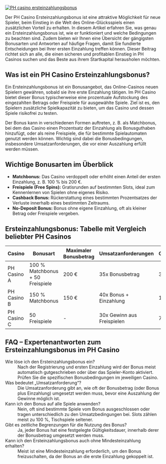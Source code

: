 [![PH casino ersteinzahlungsbonus](https://123-caf.pages.dev/gitsignup.png)](https://vrmoo.ru/Bt82HjjY)

<p>Der PH Casino Ersteinzahlungsbonus ist eine attraktive Möglichkeit für neue Spieler, beim Einstieg in die Welt des Online-Glücksspiels einen zusätzlichen Vorteil zu erhalten. In diesem Artikel erfahren Sie, was genau ein Ersteinzahlungsbonus ist, wie er funktioniert und welche Bedingungen zu beachten sind. Zudem bieten wir Ihnen eine Übersicht der gängigsten Bonusarten und Antworten auf häufige Fragen, damit Sie fundierte Entscheidungen bei Ihrer ersten Einzahlung treffen können. Dieser Beitrag richtet sich an alle, die einen sicheren und profitablen Einstieg in PH Casinos suchen und das Beste aus ihrem Startkapital herausholen möchten.</p>  <h2>Was ist ein PH Casino Ersteinzahlungsbonus?</h2> <p>Ein Ersteinzahlungsbonus ist ein Bonusangebot, das Online-Casinos neuen Spielern gewähren, sobald sie ihre erste Einzahlung tätigen. Im PH Casino bietet dieser Bonus typischerweise eine prozentuale Aufstockung des eingezahlten Betrags oder Freispiele für ausgewählte Spiele. Ziel ist es, den Spielern zusätzliche Spielkapazität zu bieten, um das Casino und dessen Spiele risikofrei zu testen.</p>  <p>Der Bonus kann in verschiedenen Formen auftreten, z. B. als Matchbonus, bei dem das Casino einen Prozentsatz der Einzahlung als Bonusguthaben hinzufügt, oder als reine Freispiele, die für bestimmte Spielautomaten genutzt werden können. Wichtig sind dabei die Bonusbedingungen, insbesondere Umsatzanforderungen, die vor einer Auszahlung erfüllt werden müssen.</p>  <h2>Wichtige Bonusarten im Überblick</h2> <ul>   <li><strong>Matchbonus:</strong> Das Casino verdoppelt oder erhöht einen Anteil der ersten Einzahlung, z. B. 100 % bis 200 €.</li>   <li><strong>Freispiele (Free Spins):</strong> Gratisrunden auf bestimmten Slots, ideal zum Kennenlernen von Spielen ohne eigenes Risiko.</li>   <li><strong>Cashback Bonus:</strong> Rückerstattung eines bestimmten Prozentsatzes der Verluste innerhalb eines bestimmten Zeitraums.</li>   <li><strong>No-Deposit Bonus:</strong> Bonus ohne eigene Einzahlung, oft als kleiner Betrag oder Freispiele vergeben.</li> </ul>  <h2>Ersteinzahlungsbonus: Tabelle mit Vergleich beliebter PH Casinos</h2> <table>   <thead>     <tr>       <th>Casino</th>       <th>Bonusart</th>       <th>Maximaler Bonusbetrag</th>       <th>Umsatzanforderungen</th>       <th>Gültigkeitsdauer</th>     </tr>   </thead>   <tbody>     <tr>       <td>PH Casino A</td>       <td>100 % Matchbonus + 50 Freispiele</td>       <td>200 €</td>       <td>35x Bonusbetrag</td>       <td>30 Tage</td>     </tr>     <tr>       <td>PH Casino B</td>       <td>150 % Matchbonus</td>       <td>150 €</td>       <td>40x Bonus + Einzahlung</td>       <td>14 Tage</td>     </tr>     <tr>       <td>PH Casino C</td>       <td>50 Freispiele</td>       <td>-</td>       <td>30x Gewinn aus Freispielen</td>       <td>7 Tage</td>     </tr>   </tbody> </table>  <h2>FAQ – Expertenantworten zum Ersteinzahlungsbonus im PH Casino</h2> <dl>   <dt>Wie löse ich den Ersteinzahlungsbonus ein?</dt>   <dd>Nach der Registrierung und ersten Einzahlung wird der Bonus meist automatisch gutgeschrieben oder über das Spieler-Konto aktiviert. Prüfen Sie die spezifischen Bonusbedingungen im jeweiligen Casino.</dd>    <dt>Was bedeutet „Umsatzanforderung“?</dt>   <dd>Die Umsatzanforderung gibt an, wie oft der Bonusbetrag (oder Bonus plus Einzahlung) umgesetzt werden muss, bevor eine Auszahlung der Gewinne möglich ist.</dd>    <dt>Kann ich den Bonus auf alle Spiele anwenden?</dt>   <dd>Nein, oft sind bestimmte Spiele vom Bonus ausgeschlossen oder tragen unterschiedlich zu den Umsatzbedingungen bei. Slots zählen meist zu 100 %, Tischspiele seltener.</dd>    <dt>Gibt es zeitliche Begrenzungen für die Nutzung des Bonus?</dt>   <dd>Ja, jeder Bonus hat eine festgelegte Gültigkeitsdauer, innerhalb derer der Bonusbetrag umgesetzt werden muss.</dd>    <dt>Kann ich den Ersteinzahlungsbonus auch ohne Mindesteinzahlung erhalten?</dt>   <dd>Meist ist eine Mindesteinzahlung erforderlich, um den Bonus freizuschalten, da der Bonus an die erste Einzahlung gekoppelt ist.</dd> </dl>
